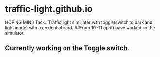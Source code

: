 # traffic-light.github.io
HOPING MIND Task.. 
Traffic light simulater with toggle(switch to dark and light mode) with a credential card.
 ##From 10 -11 april i have worked on the simulator.
 ## Currently working on the Toggle switch.

